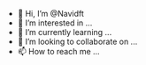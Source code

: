 - 👋 Hi, I’m @Navidft
- 👀 I’m interested in ...
- 🌱 I’m currently learning ...
- 💞️ I’m looking to collaborate on ...
- 📫 How to reach me ...

<!---
Navidft/Navidft is a ✨ special ✨ repository because its `README.md` (this file) appears on your GitHub profile.
You can click the Preview link to take a look at your changes.
--->
